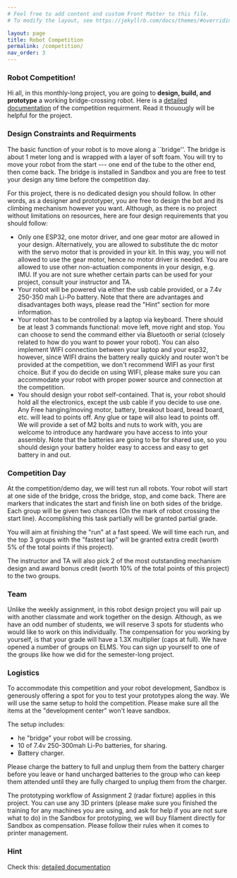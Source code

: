 ```yaml
---
# Feel free to add content and custom Front Matter to this file.
# To modify the layout, see https://jekyllrb.com/docs/themes/#overriding-theme-defaults

layout: page
title: Robot Competition
permalink: /competition/
nav_order: 3
---
```


### Robot Competition!

Hi all, in this monthly-long project, you are going to **design, build, and prototype** a working bridge-crossing robot. Here is a [detailed documentation](assets/pdf/assignments/Robot_Design_Competition.pdf) of the competition requirment. Read it thouougly will be helpful for the project. 

### Design Constraints and Requirments
The basic function of your robot is to move along a ``bridge''. The bridge is about 1 meter long and is wrapped with a layer of soft foam. You will try to move your robot from the start --- one end of the tube to the other end, then come back. The bridge is installed in Sandbox and you are free to test your design any time before the competition day.

For this project, there is no dedicated design you should follow. In other words, as a designer and prototyper, you are free to design the bot and its climbing mechanism however you want. Although, as there is no project without limitations on resources, here are four design requirements that you should follow:

<ul>
    <li>Only one ESP32, one motor driver, and one gear motor are allowed in your design. Alternatively, you are allowed to substitute the dc motor with the servo motor that is provided in your kit. In this way, you will not allowed to use the gear motor, hence no motor driver is needed. You are allowed to use other non-actuation components in your design, e.g. IMU. If you are not sure whether certain parts can be used for your project, consult your instructor and TA.</li>
    <li>Your robot will be powered via either the usb cable provided, or a 7.4v 250-350 mah Li-Po battery. Note that there are advantages and disadvantages both ways, please read the "Hint" section for more information.</li>
    <li>Your robot has to be controlled by a laptop via keyboard. There should be at least 3 commands functional: move left, move right and stop. You can choose to send the command either via Bluetooth or serial (closely related to how do you want to power your robot). You can also implement WIFI connection between your laptop and your esp32, however, since WIFI drains the battery really quickly and router won't be provided at the competition, we don't recommend WIFI as your first choice. But if you do decide on using WIFI, please make sure you can accommodate your robot with proper power source and connection at the competition.</li>
    <li>You should design your robot self-contained. That is, your robot should hold all the electronics, except the usb cable if you decide to use one. Any Free hanging/moving motor, battery, breakout board, bread board, etc. will lead to points off. Any glue or tape will also lead to points off. We will provide a set of M2 bolts and nuts to work with, you are welcome to introduce any hardware you have access to into your assembly. Note that the batteries are going to be for shared use, so you should design your battery holder easy to access and easy to get battery in and out.</li>
</ul>

### Competition Day
At the competition/demo day, we will test run all robots. Your robot will start at one side of the bridge, cross the bridge, stop, and come back. There are markers that indicates the start and finish line on both sides of the bridge. Each group will be given two chances (On the mark of robot crossing the start line). Accomplishing this task partially will be granted partial grade.

You will aim at finishing the "run" at a fast speed. We will time each run, and the top 3 groups with the "fastest lap" will be granted extra credit (worth 5\% of the total points if this project).

The instructor and TA will also pick 2 of the most outstanding mechanism design and award bonus credit (worth 10\% of the total points of this project) to the two groups.

### Team
Unlike the weekly assignment, in this robot design project you will pair up with another classmate and work together on the design. Although, as we have an odd number of students, we will reserve 3 spots for students who would like to work on this individually. The compensation for you working by yourself, is that your grade will have a 1.3X multiplier (caps at full). We have opened a number of groups on ELMS. You can sign up yourself to one of the groups like how we did for the semester-long project.
### Logistics
To accommodate this competition and your robot development, Sandbox is generously offering a spot for you to test your prototypes along the way. We will use the same setup to hold the competition. Please make sure all the items at the "development center" won't leave sandbox.

The setup includes:

<ul>
    <li>he "bridge" your robot will be crossing.</li>
    <li>10 of 7.4v 250-300mah Li-Po batteries, for sharing.</li>
    <li>Battery charger.</li>
</ul>

Please charge the battery to full and unplug them from the battery charger before you leave or hand uncharged batteries to the group who can keep them attended until they are fully charged to unplug them from the charger.

The prototyping workflow of Assignment 2 (radar fixture) applies in this project. You can use any 3D printers (please make sure you finished the training for any machines you are using, and ask for help if you are not sure what to do) in the Sandbox for prototyping, we will buy filament directly for Sandbox as compensation. Please follow their rules when it comes to printer management.

### Hint
Check this: [detailed documentation](assets/pdf/assignments/Robot_Design_Competition.pdf)